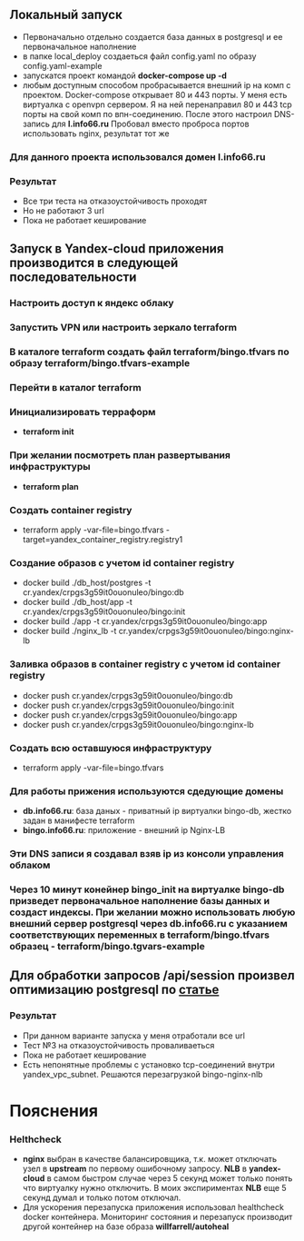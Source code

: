 ## Локальный запуск
- Первоначально отдельно создается база данных в postgresql и ее первоначальное наполнение
- в папке local_deploy создаеться файл config.yaml по образу config.yaml-example
- запускатся проект командой **docker-compose up -d**
- любым доступным способом пробрасывается внешний ip на комп с проектом. Docker-compose открывает 80 и 443 порты. У меня есть виртуалка  с openvpn сервером. Я на ней перенаправил 80 и 443 tcp порты на свой комп по впн-соединению. После этого настроил DNS-запись для **l.info66.ru**
Пробовал вместо проброса портов использовать nginx, результат тот же

### Для данного проекта использовался домен **l.info66.ru**

### Результат
- Все три теста на отказоустойчивость проходят
- Но не работают 3 url
- Пока не работает кеширование

## Запуск в Yandex-cloud приложения производится в следующей последовательности

### Настроить доступ к яндекс облаку

### Запустить VPN или настроить зеркало terraform

### В каталоге terraform создать файл **terraform/bingo.tfvars** по образу **terraform/bingo.tfvars-example**

### Перейти в каталог terraform

### Инициализировать терраформ
- **terraform init**

### При желании посмотреть план развертывания инфраструктуры 
-  **terraform plan**

### Создать container registry
 - terraform apply -var-file=bingo.tfvars -target=yandex_container_registry.registry1

### Создание образов c учетом id container registry
- docker build ./db_host/postgres -t cr.yandex/crpgs3g59it0ouonuleo/bingo:db
- docker build ./db_host/app -t cr.yandex/crpgs3g59it0ouonuleo/bingo:init
- docker build ./app -t cr.yandex/crpgs3g59it0ouonuleo/bingo:app
- docker build ./nginx_lb -t cr.yandex/crpgs3g59it0ouonuleo/bingo:nginx-lb

### Заливка образов в container registry c учетом id container registry
- docker push cr.yandex/crpgs3g59it0ouonuleo/bingo:db
- docker push cr.yandex/crpgs3g59it0ouonuleo/bingo:init
- docker push cr.yandex/crpgs3g59it0ouonuleo/bingo:app
- docker push cr.yandex/crpgs3g59it0ouonuleo/bingo:nginx-lb

### Создать всю оставшуюся инфраструктуру
- terraform apply -var-file=bingo.tfvars

### Для работы прижения используются сдедующие домены
- **db.info66.ru**: база даных - приватный ip виртуалки bingo-db, жестко задан в манифесте terraform
- **bingo.info66.ru**: приложение - внешний ip Nginx-LB

### Эти DNS записи я создавал взяв ip из консоли управления облаком

### Через 10 минут конейнер bingo_init на виртуалке bingo-db призведет первоначальное наполнение базы данных и создаст индексы. При желании можно использовать любую внешний сервер postgresql через db.info66.ru  c указанием соответствующих переменных в **terraform/bingo.tfvars** образец - terraform/bingo.tgvars-example

## Для обработки запросов /api/session произвел оптимизацию postgresql по [статье](https://habr.com/ru/companies/slurm/articles/714096/)

### Результат
- При данном варианте запуска у меня отработали все url
- Тест №3 на отказоустойчивость проваливаеться
- Пока не работает кеширование
- Есть непонятные проблемы с установко tcp-соединений внутри yandex_vpc_subnet. Решаются перезагрузкой bingo-nginx-nlb

# Пояснения
### Helthcheck
- **nginx** выбран в качестве балансировщика, т.к. может отключать узел в **upstream** по первому ошибочному запросу. **NLB** в **yandex-cloud** в самом быстром случае через 5 секунд может только понять что виртуалку нужно отключить. В моих экспириментах **NLB** еще 5 секунд думал и только потом отключал.
- Для ускорения перезапуска приложения использовал healthcheck docker контейнера. Мониторинг состояния и перезапуск производит другой контейнер на базе образа **willfarrell/autoheal**